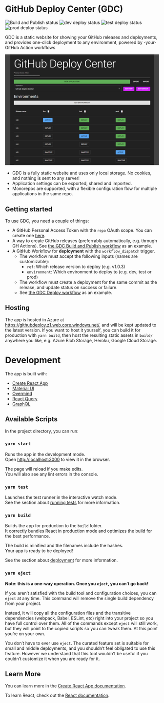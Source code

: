 # GitHub Deploy Center (GDC)

![Build and Publish status](https://github.com/geirsagberg/github-deploy-center/actions/workflows/build-and-publish.yml/badge.svg?branch=master)
![dev deploy status](https://img.shields.io/github/deployments/geirsagberg/github-deploy-center/dev?label=dev)
![test deploy status](https://img.shields.io/github/deployments/geirsagberg/github-deploy-center/test?label=test)
![prod deploy status](https://img.shields.io/github/deployments/geirsagberg/github-deploy-center/prod?label=prod)

GDC is a static website for showing your GitHub releases and deployments, and provides one-click deployment to any environment, powered by -your- GitHub Action workflows.

![GitHub Deploy Center](images/github-deploy-center.png)

- GDC is a fully static website and uses only local storage. No cookies, and nothing is sent to any server!
- Application settings can be exported, shared and imported.
- Monorepos are supported, with a flexible configuration flow for multiple applications in the same repo.

## Getting started

To use GDC, you need a couple of things:

- A GitHub Personal Access Token with the `repo` OAuth scope. You can create one [here](https://github.com/settings/tokens).
- A way to create GitHub releases (preferrably automatically, e.g. through GH Actions). See [the GDC Build and Publish workflow](./.github/workflows/build-and-publish.yml) as an example.
- A GitHub Workflow for **deployment** with the `workflow_dispatch` trigger.
  - The workflow must accept the following inputs (names are customizable):
    - `ref`: Which release version to deploy (e.g. v1.0.3)
    - `environment`: Which environment to deploy to (e.g. dev, test or prod)
  - The workflow must create a deployment for the same commit as the release, and update status on success or failure.
  - See [the GDC Deploy workflow](./.github/workflows/deploy.yml) as an example.

## Hosting

The app is hosted in Azure at https://githubdeploy.z1.web.core.windows.net/, and will be kept updated to the latest version. If you want to host it yourself, you can build it for production with `yarn build`, then host the resulting static assets in `build/` anywhere you like, e.g. Azure Blob Storage, Heroku, Google Cloud Storage.

# Development

The app is built with:

- [Create React App](https://create-react-app.dev/)
- [Material UI](https://material-ui.com/)
- [Overmind](https://overmindjs.org/)
- [React Query](https://@tanstack/react-query.tanstack.com/)
- [GraphQL](https://graphql.org/)

## Available Scripts

In the project directory, you can run:

### `yarn start`

Runs the app in the development mode.<br />
Open [http://localhost:3000](http://localhost:3000) to view it in the browser.

The page will reload if you make edits.<br />
You will also see any lint errors in the console.

### `yarn test`

Launches the test runner in the interactive watch mode.<br />
See the section about [running tests](https://facebook.github.io/create-react-app/docs/running-tests) for more information.

### `yarn build`

Builds the app for production to the `build` folder.<br />
It correctly bundles React in production mode and optimizes the build for the best performance.

The build is minified and the filenames include the hashes.<br />
Your app is ready to be deployed!

See the section about [deployment](https://facebook.github.io/create-react-app/docs/deployment) for more information.

### `yarn eject`

**Note: this is a one-way operation. Once you `eject`, you can’t go back!**

If you aren’t satisfied with the build tool and configuration choices, you can `eject` at any time. This command will remove the single build dependency from your project.

Instead, it will copy all the configuration files and the transitive dependencies (webpack, Babel, ESLint, etc) right into your project so you have full control over them. All of the commands except `eject` will still work, but they will point to the copied scripts so you can tweak them. At this point you’re on your own.

You don’t have to ever use `eject`. The curated feature set is suitable for small and middle deployments, and you shouldn’t feel obligated to use this feature. However we understand that this tool wouldn’t be useful if you couldn’t customize it when you are ready for it.

## Learn More

You can learn more in the [Create React App documentation](https://facebook.github.io/create-react-app/docs/getting-started).

To learn React, check out the [React documentation](https://reactjs.org/).
